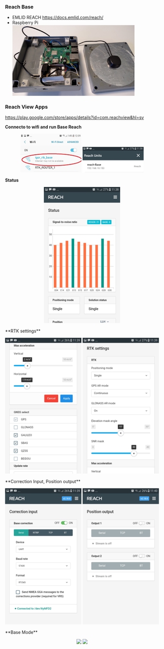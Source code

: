 ### Reach Base

- EMLID REACH https://docs.emlid.com/reach/
- Raspberry Pi
<img src = "../Images/ReachBaseSettings/IMG_20200616_180902.jpg" width = 400><br />

### Reach View Apps 
https://play.google.com/store/apps/details?id=com.reachview&hl=sv

**Connecto to wifi and run Base Reach**

<p align="center">
  <img width="200" src = "../Images/ReachBaseSettings/1.WiFi.jpg">
  <img width="200" src = "../Images/ReachBaseSettings/2.ReachView.jpg">
</p>

**Status**
<p align="center">
  <img width="250" src = "../Images/ReachBaseSettings/3.Status.jpg">
</p>
**RTK settings**
<p align="center">
  <img width="250" src = "../Images/ReachBaseSettings/4.RTKSettings.jpg">
  <img width="250" src = "../Images/ReachBaseSettings/4.RTKSettings1.jpg">
</p>
**Correction Input, Position output**
<p align="center">
  <img width="250" src = "../Images/ReachBaseSettings/5.CorrectionInput.jpg">
  <img width="250" src = "../Images/ReachBaseSettings/6.PositionOutput.jpg">
</p>
**Base Mode**
<p align="center">
  <img width="250" src = "../Images/ReachBaseSettings/Screenshot_20200224-114015.jpg">
  <img width="250" src = "../Images/ReachBaseSettings/Screenshot_20200224-114012.jpg">
</p>


